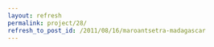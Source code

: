 ```yaml
---
layout: refresh
permalink: project/28/
refresh_to_post_id: /2011/08/16/maroantsetra-madagascar
---
```

